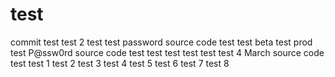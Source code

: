 # test
commit test
test 2
test
test
password source code
test 
test beta
test prod
test
P@ssw0rd
source code
test test
test test test
test 4 March
source code
test
test 1
test 2
test 3
test 4
test 5
test 6
test 7
test 8
